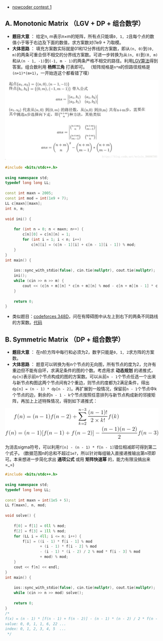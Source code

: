 * [nowcoder contest 1](https://www.nowcoder.com/acm/contest/139/#question)
## A. Monotonic Matrix （LGV + DP + 组合数学）
* **题目大意** ： 给定n, m表示n×m的矩阵，所有点只能填`0, 1, 2`且每个点的数值小于等于右边及下面的数值，求方案数对(1e9 + 7)取模。
* **大体思路** ： 填充方案数实际就是01和12分界线的方案数，即从`(n, 0)`到`(0, m)`的两条可重合但不相交的分界线方案数。可进一步转换为从`(n, 0)`到`(0, m)`和从`(n - 1, -1)`到`(-1, m - 1)`的两条严格不相交的路径。利用[LGV算法](https://en.wikipedia.org/wiki/Lindstr%C3%B6m%E2%80%93Gessel%E2%80%93Viennot_lemma)得到答案。组合数利用 **杨辉三角** 打表即可。 （矩阵规格是`n*m`的但路径规格是`(n+1)*(m+1)`，一开始连这个都看错了噗）

<img src="_image/A_1.jpg" width="600" height="260" />

```c++
#include <bits/stdc++.h>

using namespace std;
typedef long long LL;

const int maxn = 2005;
const int mod = int(1e9 + 7);
LL c[maxn][maxn];
int n, m;

void ini() {

    for (int n = 0; n < maxn; n++) {
        c[n][0] = c[n][n] = 1;
        for (int i = 1; i < n; i++)
            c[n][i] = (c[n - 1][i] + c[n - 1][i - 1]) % mod;
    }
}
int main() {

    ios::sync_with_stdio(false), cin.tie(nullptr), cout.tie(nullptr);
    ini();
    while (cin >> n >> m) {
        cout << (c[n + m][n] * c[n + m][n] % mod - c[n + m][n - 1] * c[n + m][m - 1] % mod + mod) % mod << endl;
    }

    return 0;
}
```

* 类似题目：[codeforces 348D](https://codeforces.com/contest/348/problem/D)，问在有障碍图中从左上到右下的两条不同路线的方案数。[代码](https://github.com/KingJoySaiy/Iterator/blob/master/%E5%A4%9A%E6%A0%A1%E8%AE%AD%E7%BB%83/2018%20Nowcoder%20Contest%201/code/cf_948d.cpp)

## B. Symmetric Matrix （DP + 组合数学）
* **题目大意** ： 在n阶方阵中每行和必须为2，数字只能是`0, 1, 2`求方阵的方案数。
* **大体思路** ： 题意可以转换为有n个节点的无向图，所有节点的度为2，允许有重边但不能有自环，求满足条件的图的个数。考虑用求 **动态规划** 的递推式，`dp[n]`表示前n个节点构成的图的方案数。可以从前`n - 1`个节点任选一个出来与新节点构图这两个节点间有2个重边，则节点的度都为2满足条件，得出`dp[n] = (n - 1) * dp[n - 2]`。再扩展到一般情况，保留前`n - 1`个节点中k个节点的边，剩余的`n - 1 - k`个节点按照任意排列与新节点构成新的邻接矩阵，再加上上述特殊情况，得到如下递推式：

<img src="_image/B_1.gif" width="600" height="100" />

为消去sigma符号，可以利用`f[n] - (n - 1) * f[n - 1]`错位相减即可得到第二个式子。
(数据范围n的总和不超过`1e7`，所以针对每组输入直接递推输出第n项即可。本来想进一步简化求出 **通项公式** 或用 **矩阵快速幂** 的，能力有限没搞出来=_=)

```c++
#include <bits/stdc++.h>

using namespace std;
typedef long long LL;

const int maxn = int(1e5 + 5);
LL f[maxn], n, mod;

void solve() {

    f[0] = f[1] = 0ll % mod;
    f[2] = f[3] = 1ll % mod;
    for (LL i = 4ll; i <= n; i++) {
        f[i] = ((i - 1) * f[i - 1] % mod
                + (i - 1) * f[i - 2] % mod
                - (i - 1) * (i - 2) / 2 % mod * f[i - 3] % mod
                + mod) % mod;
    }
    cout << f[n] << endl;
}
int main() {

    ios::sync_with_stdio(false), cin.tie(nullptr), cout.tie(nullptr);
    while (cin >> n >> mod) solve();

    return 0;
}
/*
f(x) = (n - 1) * [f(n - 1) + f(n - 2)] - (n - 1) * (n - 2) / 2 * f(n - 3)
value: 0, 0, 1, 1, 6, 22 ...
index: 0, 1, 2, 3, 4, 5  ...
 */
```
